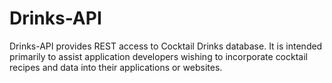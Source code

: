 # Drinks-API
Drinks-API provides REST access to Cocktail Drinks database. It is intended primarily to assist application developers wishing to incorporate cocktail recipes and data into their applications or websites.
